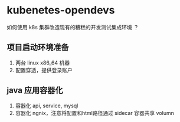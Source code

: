 # kubenetes-opendevs

如何使用 k8s 集群改造现有的糟糕的开发测试集成环境 ？

## 项目启动环境准备

1. 两台 linux x86_64 机器
2. 配置穿透，提供登录账户

## java 应用容器化

1. 容器化 api, service, mysql
2. 容器化 ngnix，注意将配置和html路径通过 sidecar 容器共享 volumn


